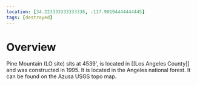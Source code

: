 ```yaml
---
location: [34.223333333333336, -117.90194444444445]
tags: [destroyed]
---
```


# Overview

Pine Mountain (LO site) sits at 4539', is located in [[Los Angeles County]] and was constructed in 1995. It is located in the Angeles national forest. It can be found on the Azusa USGS topo map.


